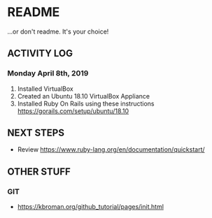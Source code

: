 # README
...or don't readme. It's your choice!

## ACTIVITY LOG

### Monday April 8th, 2019
1. Installed VirtualBox
2. Created an Ubuntu 18.10 VirtualBox Appliance
3. Installed Ruby On Rails using these instructions https://gorails.com/setup/ubuntu/18.10

## NEXT STEPS
* Review https://www.ruby-lang.org/en/documentation/quickstart/

## OTHER STUFF
### GIT
* https://kbroman.org/github_tutorial/pages/init.html
